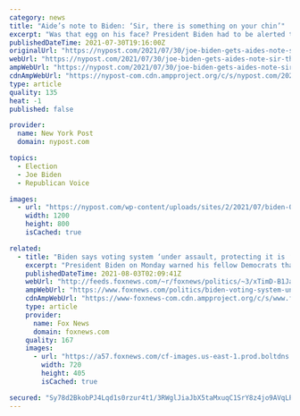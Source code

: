 ```yaml
---
category: news
title: "Aide’s note to Biden: ‘Sir, there is something on your chin’"
excerpt: "Was that egg on his face? President Biden had to be alerted to remove a speck of something from his chin during a virtual event being livestreamed from the White House on Friday. The meeting to"
publishedDateTime: 2021-07-30T19:16:00Z
originalUrl: "https://nypost.com/2021/07/30/joe-biden-gets-aides-note-sir-there-is-something-on-your-chin/"
webUrl: "https://nypost.com/2021/07/30/joe-biden-gets-aides-note-sir-there-is-something-on-your-chin/"
ampWebUrl: "https://nypost.com/2021/07/30/joe-biden-gets-aides-note-sir-there-is-something-on-your-chin/amp/"
cdnAmpWebUrl: "https://nypost-com.cdn.ampproject.org/c/s/nypost.com/2021/07/30/joe-biden-gets-aides-note-sir-there-is-something-on-your-chin/amp/"
type: article
quality: 135
heat: -1
published: false

provider:
  name: New York Post
  domain: nypost.com

topics:
  - Election
  - Joe Biden
  - Republican Voice

images:
  - url: "https://nypost.com/wp-content/uploads/sites/2/2021/07/biden-0.jpg?quality=90&strip=all&w=1200"
    width: 1200
    height: 800
    isCached: true

related:
  - title: "Biden says voting system ‘under assault, protecting it is ‘single most important thing’"
    excerpt: "President Biden on Monday warned his fellow Democrats that the voting system was under assault and protecting it was the “single most important thing to do.”"
    publishedDateTime: 2021-08-03T02:09:41Z
    webUrl: "http://feeds.foxnews.com/~r/foxnews/politics/~3/xTimD-B1Jao/biden-voting-system-under-assault-protecting-single-most-important-thing"
    ampWebUrl: "https://www.foxnews.com/politics/biden-voting-system-under-assault-protecting-single-most-important-thing.amp"
    cdnAmpWebUrl: "https://www-foxnews-com.cdn.ampproject.org/c/s/www.foxnews.com/politics/biden-voting-system-under-assault-protecting-single-most-important-thing.amp"
    type: article
    provider:
      name: Fox News
      domain: foxnews.com
    quality: 167
    images:
      - url: "https://a57.foxnews.com/cf-images.us-east-1.prod.boltdns.net/v1/static/694940094001/b878e947-4a88-43a4-b2b2-3116ef63ccd5/e836207c-1f0f-4cc6-9963-c0a64f5254fe/1280x720/match/720/405/image.jpg?ve=1&tl=1"
        width: 720
        height: 405
        isCached: true

secured: "Sy78d2BkobPJ4Lqd1s0rzur4t1/3RWglJiaJbX5taMxuqC1SrY8z4jo9AVqLPWIX01TycTJQoC30zCcidishSdWIXm1HGNfkXrcAJeoNoe/uz/vQUpiRPiBNNVL6XgcB7DTvrMPBbecifi5v7APNpAlywhKqRVstSYqoQ4rzGNRu+O7PdhYuX1UdG2YSvGbffYkx10Rvx7+pRkLUpdkzD9ju16MNm3oPiwn62/6RwLO5AV7yCQN/uxiToKSe31n3wsIcFP22N30MpJ6qwYTK/RSQdSqoUcOiYFMpitacOEc8X7h1f5mAYFMxaV9MxPyNoh5w3schbeBUnVl35h3YfKA9ZOJCr7iUatEt/sJ7mV4=;TG+RMi4ad+7xbX0bN1ncLQ=="
---
```


